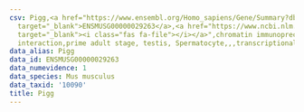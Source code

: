 ```yaml
---
csv: Pigg,<a href="https://www.ensembl.org/Homo_sapiens/Gene/Summary?db=core;g=ENSMUSG00000029263"
  target="_blank">ENSMUSG00000029263</a>,<a href="https://www.ncbi.nlm.nih.gov/pubmed/25450459"
  target="_blank"><i class="fas fa-file"></i></a>",chromatin immunoprecipitation assay,direct
  interaction,prime adult stage, testis, Spermatocyte,,,transcriptional regulation,
data_alias: Pigg
data_id: ENSMUSG00000029263
data_numevidence: 1
data_species: Mus musculus
data_taxid: '10090'
title: Pigg
---
```

